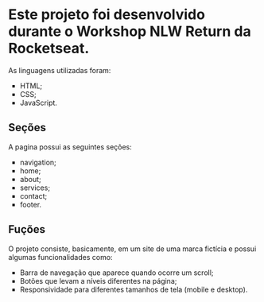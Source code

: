 <h1>Este projeto foi desenvolvido durante o Workshop NLW Return da Rocketseat.</h1>
<p>As linguagens utilizadas foram:</p>
<ul type="square">
  <li>HTML;
  <li>CSS;
  <li>JavaScript.
</ul>

<h2>Seções</h2>
<p>A pagina possui as seguintes seções:</p>
<ul type="square">
  <li>navigation;
  <li>home;
  <li>about;
  <li>services;
  <li>contact;
  <li>footer.
</ul>

<h2>Fuções</h2>
<p>O projeto consiste, basicamente, em um site de uma marca fictícia e possui algumas funcionalidades como:</p>
<ul type="square">
  <li>Barra de navegação que aparece quando ocorre um scroll;
  <li>Botões que levam a níveis diferentes na página;
  <li>Responsividade para diferentes tamanhos de tela (mobile e desktop).
</ul>

